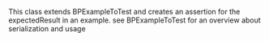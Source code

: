 This class extends BPExampleToTest and creates an assertion for the expectedResult in an example.
see BPExampleToTest for an overview about serialization and usage